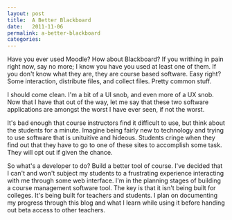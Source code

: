 ```yaml
---
layout: post
title:  A Better Blackboard
date:   2011-11-06
permalink: a-better-blackboard
categories:
---
```


Have you ever used Moodle? How about Blackboard? If you writhing in pain right now, say no more; I know you have you used at least one of them. If you don't know what they are, they are course based software. Easy right? Some interaction, distribute files, and collect files. Pretty common stuff.

I should come clean. I'm a bit of a UI snob, and even more of a UX snob. Now that I have that out of the way, let me say that these two software applications are amongst the worst I have ever seen, if not the worst.

It's bad enough that course instructors find it difficult to use, but think about the students for a minute. Imagine  being fairly new to technology and trying to use software that is unituitive and hideous. Students cringe when they find out that they have to go to one of these sites to accomplish some task. They will opt out if given the chance.

So what's a developer to do? Build a better tool of course. I've decided that I can't and won't subject my students to a frustrating experience interacting with me through some web interface. I'm in the planning stages of building a course management software tool. The key is that it isn't being built for colleges. It's being built for teachers and students. I plan on documenting my progress through this blog and what I learn while using it before handing out beta access to other teachers.
